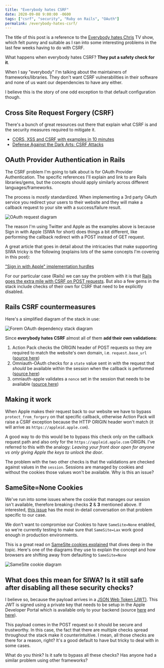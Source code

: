 ```yaml
---
title: "Everybody hates CSRF"
date: 2020-09-08 9:00:00 -0600
tags: ["csrf", "security", "Ruby on Rails", "OAuth"]
permalink: /everybody-hates-csrf/
---
```


The title of this post is a reference to the [Everybody hates Chris](https://www.imdb.com/title/tt0460637/) TV show, which felt punny and suitable as I ran into some interesting problems in the last few weeks having to do with CSRF.

What happens when everybody hates CSRF? __They put a safety check for it__.

When I say "everybody" I'm talking about the maintainers of frameworks/libraries. They don't want CSRF vulnerabilities in their software and none of us want our dependencies to have any either.

I believe this is the story of one odd exception to that default configuration though.

## Cross Site Request Forgery (CSRF)

There's a bunch of great resources out there that explain what CSRF is and the security measures required to mitigate it.

- [CORS, XSS and CSRF with examples in 10 minutes](https://dev.to/maleta/cors-xss-and-csrf-with-examples-in-10-minutes-35k3)
- [Defense Against the Dark Arts: CSRF Attacks](https://dev.to/rtfeldman/defense-against-the-dark-arts-csrf-attacks)

## OAuth Provider Authentication in Rails

The CSRF problem I'm going to talk about is for OAuth Provider Authentication. The specific references I'll explain and link to are Rails libraries/gems, but the concepts should apply similarly across different languages/frameworks.

The process is _mostly_ standardized. When implementing a 3rd party OAuth service you redirect your users to their website and they will make a callback request to your site with a success/failure result.

![OAuth request diagram](https://dev-to-uploads.s3.amazonaws.com/i/9hwzesych9c3abbk31c4.png)

The reason I'm using Twitter and Apple as the examples above is because Sign in with Apple (SIWA for short) does things a bit different, like performing the callback redirect with a POST instead of GET request.

A great article that goes in detail about the intricacies that make supporting SIWA tricky is the following (explains lots of the same concepts I'm covering in this post):

["Sign in with Apple" implementation hurdles](https://dev.to/adamcoster/sign-in-with-apple-implementation-hurdles-761)

For our particular case (Rails) we can say the problem with it is that [Rails goes the extra mile with CSRF on POST requests](https://guides.rubyonrails.org/security.html#csrf-countermeasures). But also a few gems in the stack include checks of their own for CSRF that need to be explicitly disabled.

## Rails CSRF countermeasures

Here's a simplified diagram of the stack in use:

![Forem OAuth dependency stack diagram](https://dev-to-uploads.s3.amazonaws.com/i/u6ioge5yenxvuy7za3nr.png)

Since __everybody hates CSRF__ almost all of them __add their own validations__:

1. Action Pack checks the ORIGIN header of POST requests so they are required to match the website's own domain, i.e. `request.base_url` ([source here](https://github.com/rails/rails/blob/master/actionpack/lib/action_controller/metal/request_forgery_protection.rb#L453-L463))
1. Omniauth-OAuth checks for a `state` value sent in with the request that _should_ be available within the session when the callback is performed ([source here](https://github.com/omniauth/omniauth-oauth2/blob/master/lib/omniauth/strategies/oauth2.rb#L88-L89))
1. omniauth-apple validates a `nonce` set in the session that needs to be available ([source here](https://github.com/nhosoya/omniauth-apple/blob/master/lib/omniauth/strategies/apple.rb#L83-L88))

## Making it work

When Apple makes their request back to our website we have to bypass `protect_from_forgery` on that specific callback, otherwise Action Pack will raise a CSRF exception because the HTTP ORIGIN header won't match (it will arrive as `https://appleid.apple.com`). 

A good way to do this would be to bypass this check only on the callback request path and also only for the `https://appleid.apple.com` ORIGIN. I've referred to this with the analogy: _Leaving your front door open for anyone vs only giving Apple the keys to unlock the door_.

The problem with the two other checks is that the validations are checked against values in the `session`. Sessions are managed by cookies and without the cookies those values won't be available. Why is this an issue?

## SameSite=None Cookies

We've run into some issues where the cookie that manages our session isn't available, therefore breaking checks __2__ & __3__ mentioned above. If interested, [this issue](https://github.com/nhosoya/omniauth-apple/issues/54) has the most in-detail conversation on that problem specific to our case.

We don't want to compromise our Cookies to have `SameSite=None` enabled, so we're currently testing to make sure that `SameSite=Lax` work good enough in production environments.

This is a great read on [SameSite cookies explained](https://web.dev/samesite-cookies-explained/#what-are-first-party-and-third-party-cookies) that dives deep in the topic. Here's one of the diagrams they use to explain the concept and how browsers are shifting away from defaulting to `SameSite=None`

![SameSite cookie diagram](https://dev-to-uploads.s3.amazonaws.com/i/85opzzm2vta01pw1ztvt.png)

## What does this mean for SIWA? Is it still safe after disabling all these security checks?

I believe so, because the payload arrives in a [JSON Web Token (JWT)](https://jwt.io/). This JWT is signed using a private key that needs to be setup in the Apple Developer Portal which is available only to your backend (source [here](https://github.com/nhosoya/omniauth-apple/blob/master/lib/omniauth/strategies/apple.rb#L125-L136) and [here](https://github.com/nhosoya/omniauth-apple/blob/master/lib/omniauth/strategies/apple.rb#L59-L75)). 

This payload comes in the POST request so it should be secure and trustworthy. In this case, the fact that there are multiple checks spread throughout the stack make it counterintuitive. I mean, all those checks are there for a reason, right? It's a good default to have but tricky to deal with in some cases.

What do you think? Is it safe to bypass all these checks? Has anyone had a similar problem using other frameworks?